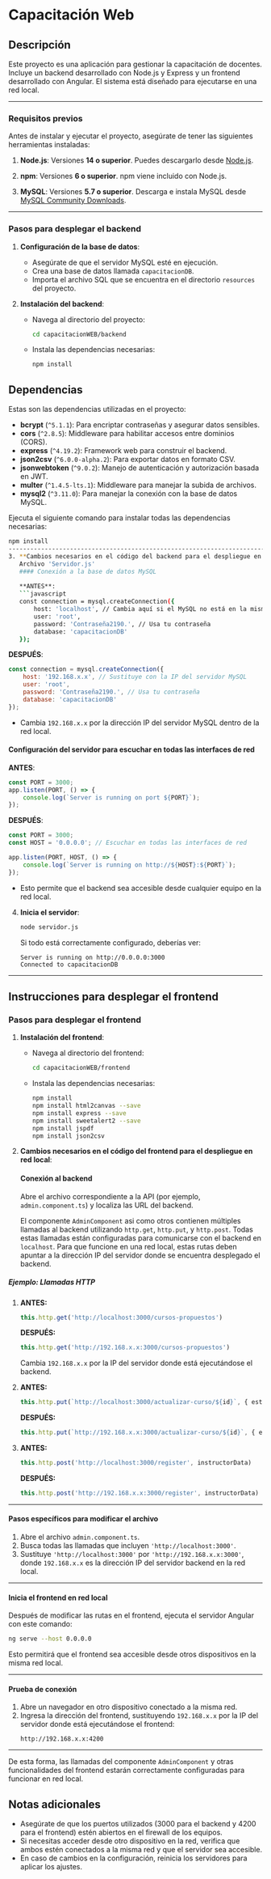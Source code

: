 # Capacitación Web

## Descripción

Este proyecto es una aplicación para gestionar la capacitación de docentes. Incluye un backend desarrollado con Node.js y Express y un frontend desarrollado con Angular. El sistema está diseñado para ejecutarse en una red local.

---------------------------------------------------------------------------------------------

### Requisitos previos

Antes de instalar y ejecutar el proyecto, asegúrate de tener las siguientes herramientas instaladas:

1. **Node.js**: Versiones **14 o superior**. Puedes descargarlo desde [Node.js](https://nodejs.org/).

2. **npm**: Versiones **6 o superior**. npm viene incluido con Node.js.

3. **MySQL**: Versiones **5.7 o superior**. Descarga e instala MySQL desde [MySQL Community Downloads](https://dev.mysql.com/downloads/mysql/).

---------------------------------------------------------------------------------------------

### Pasos para desplegar el backend

1. **Configuración de la base de datos**:
   - Asegúrate de que el servidor MySQL esté en ejecución.
   - Crea una base de datos llamada `capacitacionDB`.
   - Importa el archivo SQL que se encuentra en el directorio `resources` del proyecto.

2. **Instalación del backend**:
   - Navega al directorio del proyecto:
     ```bash
     cd capacitacionWEB/backend
     ```
   - Instala las dependencias necesarias:
     ```bash
     npm install
     ```
## Dependencias

Estas son las dependencias utilizadas en el proyecto:

- **bcrypt** (`^5.1.1`): Para encriptar contraseñas y asegurar datos sensibles.
- **cors** (`^2.8.5`): Middleware para habilitar accesos entre dominios (CORS).
- **express** (`^4.19.2`): Framework web para construir el backend.
- **json2csv** (`^6.0.0-alpha.2`): Para exportar datos en formato CSV.
- **jsonwebtoken** (`^9.0.2`): Manejo de autenticación y autorización basada en JWT.
- **multer** (`^1.4.5-lts.1`): Middleware para manejar la subida de archivos.
- **mysql2** (`^3.11.0`): Para manejar la conexión con la base de datos MySQL.

Ejecuta el siguiente comando para instalar todas las dependencias necesarias:
```bash
npm install
---------------------------------------------------------------------------------------------
3. **Cambios necesarios en el código del backend para el despliegue en red local**:
   Archivo 'Servidor.js'
   #### Conexión a la base de datos MySQL
   
   **ANTES**:
   ```javascript
   const connection = mysql.createConnection({
       host: 'localhost', // Cambia aquí si el MySQL no está en la misma máquina
       user: 'root',
       password: 'Contraseña2190.', // Usa tu contraseña
       database: 'capacitacionDB'
   });
   ```
   
   **DESPUÉS**:
   ```javascript
   const connection = mysql.createConnection({
       host: '192.168.x.x', // Sustituye con la IP del servidor MySQL
       user: 'root',
       password: 'Contraseña2190.', // Usa tu contraseña
       database: 'capacitacionDB'
   });
   ```
   - Cambia `192.168.x.x` por la dirección IP del servidor MySQL dentro de la red local.

   #### Configuración del servidor para escuchar en todas las interfaces de red
   
   **ANTES**:
   ```javascript
   const PORT = 3000;
   app.listen(PORT, () => {
       console.log(`Server is running on port ${PORT}`);
   });
   ```
   
   **DESPUÉS**:
   ```javascript
   const PORT = 3000;
   const HOST = '0.0.0.0'; // Escuchar en todas las interfaces de red

   app.listen(PORT, HOST, () => {
       console.log(`Server is running on http://${HOST}:${PORT}`);
   });
   ```

   - Esto permite que el backend sea accesible desde cualquier equipo en la red local.

4. **Inicia el servidor**:
   ```bash
   node servidor.js
   ```
   Si todo está correctamente configurado, deberías ver:
   ```
   Server is running on http://0.0.0.0:3000
   Connected to capacitacionDB
   ```

--------------------------------------------------------------------------------------------------------

## Instrucciones para desplegar el frontend

### Pasos para desplegar el frontend

1. **Instalación del frontend**:
   - Navega al directorio del frontend:
     ```bash
     cd capacitacionWEB/frontend
     ```
   - Instala las dependencias necesarias:
     ```bash
     npm install
     npm install html2canvas --save
     npm install express --save
     npm install sweetalert2 --save
     npm install jspdf   
     npm install json2csv
     ```

2. **Cambios necesarios en el código del frontend para el despliegue en red local**:

   #### Conexión al backend

   Abre el archivo correspondiente a la API (por ejemplo, `admin.component.ts`) y localiza las URL del backend.

   El componente `AdminComponent` asi como otros contienen múltiples llamadas al backend utilizando `http.get`, `http.put`, y `http.post`. Todas estas llamadas están configuradas para comunicarse con el backend en `localhost`. Para que funcione en una red local, estas rutas deben apuntar a la dirección IP del servidor donde se encuentra desplegado el backend.

##### Ejemplo: Llamadas HTTP

1. **ANTES:**
   ```typescript
   this.http.get('http://localhost:3000/cursos-propuestos')
   ```
   **DESPUÉS:**
   ```typescript
   this.http.get('http://192.168.x.x:3000/cursos-propuestos')
   ```
   Cambia `192.168.x.x` por la IP del servidor donde está ejecutándose el backend.

2. **ANTES:**
   ```typescript
   this.http.put(`http://localhost:3000/actualizar-curso/${id}`, { estado: 'rechazado' })
   ```
   **DESPUÉS:**
   ```typescript
   this.http.put(`http://192.168.x.x:3000/actualizar-curso/${id}`, { estado: 'rechazado' })
   ```

3. **ANTES:**
   ```typescript
   this.http.post('http://localhost:3000/register', instructorData)
   ```
   **DESPUÉS:**
   ```typescript
   this.http.post('http://192.168.x.x:3000/register', instructorData)
   ```

---

#### Pasos específicos para modificar el archivo

1. Abre el archivo `admin.component.ts`.
2. Busca todas las llamadas que incluyen `'http://localhost:3000'`.
3. Sustituye `'http://localhost:3000'` por `'http://192.168.x.x:3000'`, donde `192.168.x.x` es la dirección IP del servidor backend en la red local.

---

#### Inicia el frontend en red local

Después de modificar las rutas en el frontend, ejecuta el servidor Angular con este comando:

```bash
ng serve --host 0.0.0.0
```

Esto permitirá que el frontend sea accesible desde otros dispositivos en la misma red local.

---

#### Prueba de conexión

1. Abre un navegador en otro dispositivo conectado a la misma red.
2. Ingresa la dirección del frontend, sustituyendo `192.168.x.x` por la IP del servidor donde está ejecutándose el frontend:
   ```
   http://192.168.x.x:4200
   ```

---

De esta forma, las llamadas del componente `AdminComponent` y otras funcionalidades del frontend estarán correctamente configuradas para funcionar en red local.


## Notas adicionales

- Asegúrate de que los puertos utilizados (3000 para el backend y 4200 para el frontend) estén abiertos en el firewall de los equipos.
- Si necesitas acceder desde otro dispositivo en la red, verifica que ambos estén conectados a la misma red y que el servidor sea accesible.
- En caso de cambios en la configuración, reinicia los servidores para aplicar los ajustes.